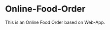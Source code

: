 # Online-Food-Order

This is an Online Food Order based on Web-App.
















































































































































































































































































